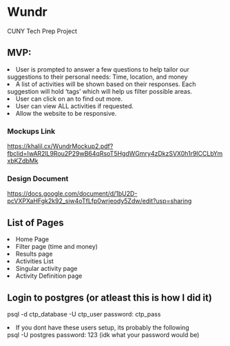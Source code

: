 # Wundr
CUNY Tech Prep Project
## MVP: 
<li>User is prompted to answer a few questions to help tailor our suggestions to their personal needs: Time, location, and money </li>
<li>A list of activities will be shown based on their responses. Each suggestion will hold ‘tags’ which will help us filter possible areas. </li>
<li>User can click on an <ACTIVITY> to find out more. </li>
<li>User can view ALL activities if requested. </li>
<li>Allow the website to be responsive. </li>

### Mockups Link
https://khalil.cx/WundrMockup2.pdf?fbclid=IwAR2lL9Rou2P29wB64qRsoT5HgdWGmry4zDkzSVX0h1r9ICCLbYmxbKZdbMk
### Design Document
https://docs.google.com/document/d/1bU2D-pcVXPXaHFgk2k92_siw4oTfLfp0wrjeody5Zdw/edit?usp=sharing
## List of Pages
<li> Home Page </li>
<li> Filter page (time and money) </li>
<li> Results page </li>
<li> Activities List </li>
<li> Singular activity page </li>
<li> Activity Definition page </li>

## Login to postgres (or atleast this is how I did it)
psql -d ctp_database -U ctp_user
password: ctp_pass

  <li> If you dont have these users setup, its probably the following </li>
psql -U postgres
password: 123 (idk what your password would be)
